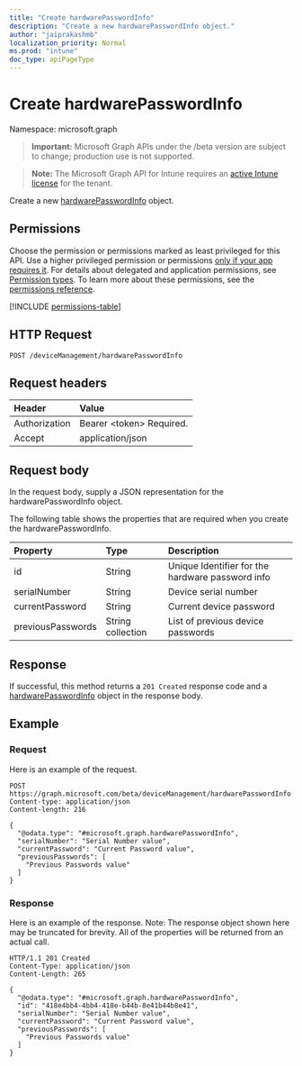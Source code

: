 ```yaml
---
title: "Create hardwarePasswordInfo"
description: "Create a new hardwarePasswordInfo object."
author: "jaiprakashmb"
localization_priority: Normal
ms.prod: "intune"
doc_type: apiPageType
---
```


# Create hardwarePasswordInfo

Namespace: microsoft.graph

> **Important:** Microsoft Graph APIs under the /beta version are subject to change; production use is not supported.

> **Note:** The Microsoft Graph API for Intune requires an [active Intune license](https://go.microsoft.com/fwlink/?linkid=839381) for the tenant.

Create a new [hardwarePasswordInfo](../resources/intune-deviceconfig-hardwarepasswordinfo.md) object.

## Permissions
Choose the permission or permissions marked as least privileged for this API. Use a higher privileged permission or permissions [only if your app requires it](/graph/permissions-overview#best-practices-for-using-microsoft-graph-permissions). For details about delegated and application permissions, see [Permission types](/graph/permissions-overview#permission-types). To learn more about these permissions, see the [permissions reference](/graph/permissions-reference).

<!-- { "blockType": "permissions", "name": "intune_deviceconfig_hardwarepasswordinfo_create" } -->
[!INCLUDE [permissions-table](../includes/permissions/intune-deviceconfig-hardwarepasswordinfo-create-permissions.md)]

## HTTP Request
<!-- {
  "blockType": "ignored"
}
-->
``` http
POST /deviceManagement/hardwarePasswordInfo
```

## Request headers
|Header|Value|
|:---|:---|
|Authorization|Bearer &lt;token&gt; Required.|
|Accept|application/json|

## Request body
In the request body, supply a JSON representation for the hardwarePasswordInfo object.

The following table shows the properties that are required when you create the hardwarePasswordInfo.

|Property|Type|Description|
|:---|:---|:---|
|id|String|Unique Identifier for the hardware password info|
|serialNumber|String|Device serial number|
|currentPassword|String|Current device password|
|previousPasswords|String collection|List of previous device passwords|



## Response
If successful, this method returns a `201 Created` response code and a [hardwarePasswordInfo](../resources/intune-deviceconfig-hardwarepasswordinfo.md) object in the response body.

## Example

### Request
Here is an example of the request.
``` http
POST https://graph.microsoft.com/beta/deviceManagement/hardwarePasswordInfo
Content-type: application/json
Content-length: 216

{
  "@odata.type": "#microsoft.graph.hardwarePasswordInfo",
  "serialNumber": "Serial Number value",
  "currentPassword": "Current Password value",
  "previousPasswords": [
    "Previous Passwords value"
  ]
}
```

### Response
Here is an example of the response. Note: The response object shown here may be truncated for brevity. All of the properties will be returned from an actual call.
``` http
HTTP/1.1 201 Created
Content-Type: application/json
Content-Length: 265

{
  "@odata.type": "#microsoft.graph.hardwarePasswordInfo",
  "id": "418e4bb4-4bb4-418e-b44b-8e41b44b8e41",
  "serialNumber": "Serial Number value",
  "currentPassword": "Current Password value",
  "previousPasswords": [
    "Previous Passwords value"
  ]
}
```
